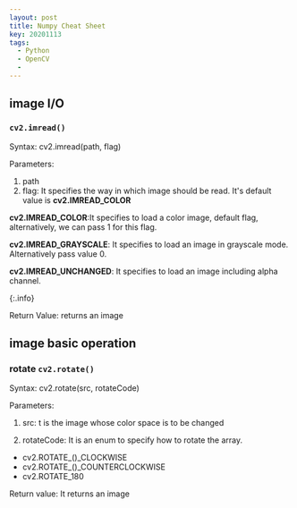 ```yaml
---
layout: post
title: Numpy Cheat Sheet
key: 20201113
tags:
  - Python
  - OpenCV
  - 
---
```


## image I/O

### `cv2.imread()`

Syntax: cv2.imread(path, flag)

Parameters:
1. path
2. flag: It specifies the way in which image should be read. It's default value is **cv2.IMREAD_COLOR**  

**cv2.IMREAD_COLOR**:It specifies to load a color image, default flag, alternatively, we can pass 1 for this flag.

**cv2.IMREAD_GRAYSCALE**: It specifies to load an image in grayscale mode. Alternatively pass value 0.

**cv2.IMREAD_UNCHANGED**: It specifies to load an image including alpha channel.

{:.info}

Return Value: returns an image





## image basic operation

### rotate `cv2.rotate()`

Syntax: cv2.rotate(src, rotateCode)

Parameters:

1. src: t is the image whose color space is to be changed

2. rotateCode: It is an enum to specify how to rotate the array.

  * cv2.ROTATE_()\_CLOCKWISE
  * cv2.ROTATE_()\_COUNTERCLOCKWISE
  * cv2.ROTATE_180

Return value: It returns an image